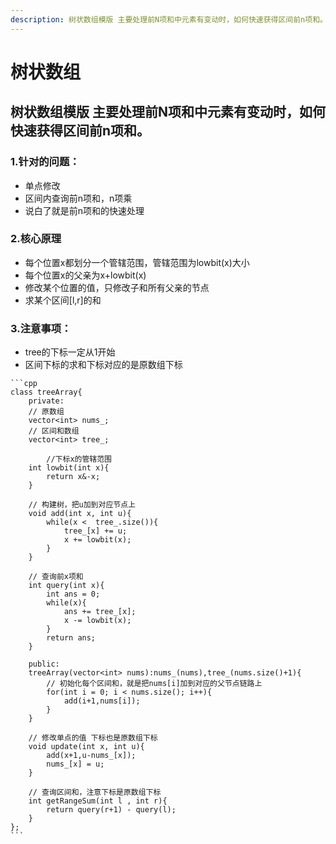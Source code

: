 ```yaml
---
description: 树状数组模版 主要处理前N项和中元素有变动时，如何快速获得区间前n项和。
---
```


# 树状数组

## 树状数组模版 主要处理前N项和中元素有变动时，如何快速获得区间前n项和。

### 1.针对的问题：

* 单点修改
* 区间内查询前n项和，n项乘
* 说白了就是前n项和的快速处理

### 2.核心原理

* 每个位置x都划分一个管辖范围，管辖范围为lowbit(x)大小
* 每个位置x的父亲为x+lowbit(x)
* &#x20;修改某个位置的值，只修改子和所有父亲的节点
* &#x20;求某个区间\[l,r]的和

### 3.注意事项：

* tree的下标一定从1开始
* &#x20;区间下标的求和下标对应的是原数组下标



````
```cpp
class treeArray{
    private:
    // 原数组
    vector<int> nums_;
    // 区间和数组
    vector<int> tree_;

        //下标x的管辖范围
    int lowbit(int x){
        return x&-x;
    }

    // 构建树，把u加到对应节点上
    void add(int x, int u){
        while(x <  tree_.size()){
            tree_[x] += u;
            x += lowbit(x);
        }
    }

    // 查询前x项和
    int query(int x){
        int ans = 0;
        while(x){
            ans += tree_[x];
            x -= lowbit(x);
        }
        return ans;
    }

    public:
    treeArray(vector<int> nums):nums_(nums),tree_(nums.size()+1){
        // 初始化每个区间和，就是把nums[i]加到对应的父节点链路上
        for(int i = 0; i < nums.size(); i++){
            add(i+1,nums[i]);
        }
    }
    
    // 修改单点的值 下标也是原数组下标
    void update(int x, int u){
        add(x+1,u-nums_[x]);
        nums_[x] = u;
    }

    // 查询区间和，注意下标是原数组下标
    int getRangeSum(int l , int r){
        return query(r+1) - query(l);
    }
};
```
````

```markdown
```
